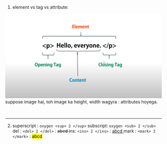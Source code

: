 1. element vs tag  vs attribute:

![](/bootstrapsImages/tag_vs_element.png)
suppose image hai,
toh image ka height, width wagyra : attributes hoyega.

<br>
<hr>

2. superscript : `oxygen <sup> 2 </sup>`
subscript: `oxygen <sub> 2 </sub>`
del : `<del> 2 </del>` : <del> abcd </del>
ins: `<ins> 2 </ins>` : <ins> abcd </ins>
mark : `<mark> 2 </mark>` : <mark> abcd </mark>
